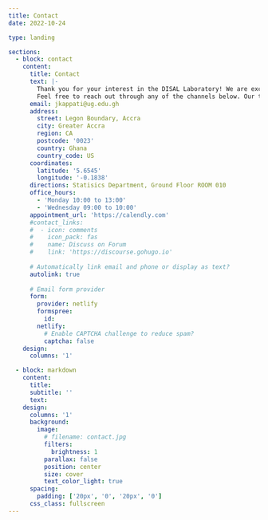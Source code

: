 ```yaml
---
title: Contact
date: 2022-10-24

type: landing

sections:
  - block: contact
    content:
      title: Contact
      text: |-
        Thank you for your interest in the DISAL Laboratory! We are excited to connect with you. Whether you are looking to collaborate on groundbreaking research, have questions about our work in machine learning, speech processing, and assistive technologies, or want to explore opportunities to engage with our team, we’re here to help.
        Feel free to reach out through any of the channels below. Our team is committed to responding promptly and ensuring you have all the information you need.
      email: jkappati@ug.edu.gh
      address:
        street: Legon Boundary, Accra
        city: Greater Accra
        region: CA
        postcode: '0023'
        country: Ghana
        country_code: US
      coordinates:
        latitude: '5.6545'
        longitude: '-0.1838'
      directions: Statisics Department, Ground Floor ROOM 010
      office_hours:
        - 'Monday 10:00 to 13:00'
        - 'Wednesday 09:00 to 10:00'
      appointment_url: 'https://calendly.com'
      #contact_links:
      #  - icon: comments
      #    icon_pack: fas
      #    name: Discuss on Forum
      #    link: 'https://discourse.gohugo.io'
    
      # Automatically link email and phone or display as text?
      autolink: true
    
      # Email form provider
      form:
        provider: netlify
        formspree:
          id:
        netlify:
          # Enable CAPTCHA challenge to reduce spam?
          captcha: false
    design:
      columns: '1'

  - block: markdown
    content:
      title:
      subtitle: ''
      text:
    design:
      columns: '1'
      background:
        image: 
          # filename: contact.jpg
          filters:
            brightness: 1
          parallax: false
          position: center
          size: cover
          text_color_light: true
      spacing:
        padding: ['20px', '0', '20px', '0']
      css_class: fullscreen
---
```

